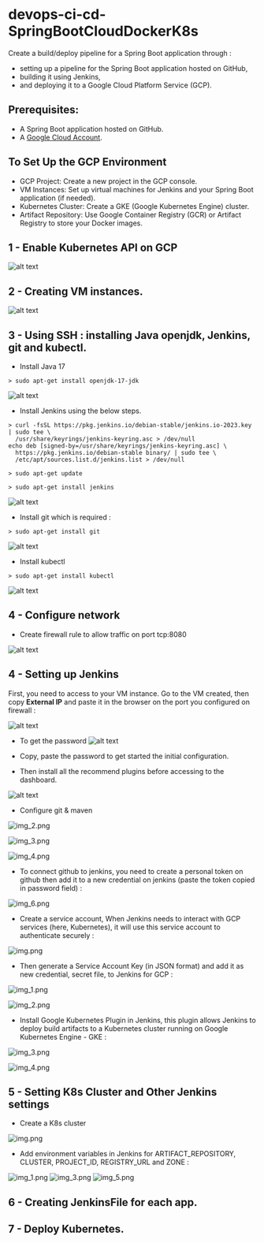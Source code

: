 # devops-ci-cd-SpringBootCloudDockerK8s
Create a build/deploy pipeline for a Spring Boot application through : 
- setting up a pipeline for the Spring Boot application hosted on GitHub, 
- building it using Jenkins, 
- and deploying it to a Google Cloud Platform Service (GCP).

## Prerequisites:
- A Spring Boot application hosted on GitHub.
- A [Google Cloud Account](https://console.cloud.google.com/).

## To Set Up the GCP Environment
- GCP Project: Create a new project in the GCP console.
- VM Instances: Set up virtual machines for Jenkins and your Spring Boot application (if needed). 
- Kubernetes Cluster: Create a GKE (Google Kubernetes Engine) cluster. 
- Artifact Repository: Use Google Container Registry (GCR) or Artifact Registry to store your Docker images.

## 1 - Enable Kubernetes API on GCP
![alt text](./screenshots/image.png)
## 2 - Creating VM instances.
![alt text](./screenshots/image-1.png)
## 3 - Using SSH : installing Java openjdk, Jenkins, git and kubectl.
- Install Java 17
```
> sudo apt-get install openjdk-17-jdk
```
![alt text](./screenshots/image-3.png)
- Install Jenkins using the below steps.
```
> curl -fsSL https://pkg.jenkins.io/debian-stable/jenkins.io-2023.key | sudo tee \
  /usr/share/keyrings/jenkins-keyring.asc > /dev/null
echo deb [signed-by=/usr/share/keyrings/jenkins-keyring.asc] \
  https://pkg.jenkins.io/debian-stable binary/ | sudo tee \
  /etc/apt/sources.list.d/jenkins.list > /dev/null
  
> sudo apt-get update

> sudo apt-get install jenkins
```
![alt text](./screenshots/image-4.png)
- Install git which is required :
```
> sudo apt-get install git
```
![alt text](./screenshots/image-5.png)
- Install kubectl
```
> sudo apt-get install kubectl
```
![alt text](./screenshots/image-6.png)
## 4 - Configure network
- Create firewall rule to allow traffic on port tcp:8080


![alt text](./screenshots/image-7.png) 
## 4 - Setting up Jenkins
First, you need to access to your VM instance. Go to the VM created, then copy **External IP** and paste it in the browser on the port you configured on firewall : 

![alt text](./screenshots/image-8.png)
- To get the password 
![alt text](./screenshots/image-9.png)
- Copy, paste the password to get started the initial configuration. 


- Then install all the recommend plugins before accessing to the dashboard.

![alt text](./screenshots/image-11.png) 

- Configure git & maven

![img_2.png](screenshots/img_2.png)

![img_3.png](screenshots/img_3.png)

![img_4.png](screenshots/img_4.png)
- To connect github to jenkins, you need to create a personal token on github then add it to a new credential on jenkins (paste the token copied in password field) :

![img_6.png](screenshots/img_6.png)

- Create a service account, When Jenkins needs to interact with GCP services (here, Kubernetes), it will use this service account to authenticate securely :

![img.png](screenshots/img1_1.png)
- Then generate a Service Account Key (in JSON format) and add it as new credential, secret file, to Jenkins for GCP :

![img_1.png](screenshots/img_1_2.png)

![img_2.png](screenshots/img_1_3.png)
- Install Google Kubernetes Plugin in Jenkins, this plugin allows Jenkins to deploy build artifacts to a Kubernetes cluster running on Google Kubernetes Engine - GKE :

![img_3.png](screenshots/img_3.png)

![img_4.png](screenshots/img_4.png)

## 5 - Setting K8s Cluster and Other Jenkins settings
- Create a K8s cluster

![img.png](screenshots/img_1_4.png)
- Add environment variables in Jenkins for ARTIFACT_REPOSITORY, CLUSTER, PROJECT_ID, REGISTRY_URL and ZONE :

![img_1.png](screenshots/img_1_5.png)
![img_3.png](screenshots/img_3_7.png)
![img_5.png](screenshots/img_5_9.png)
## 6 - Creating JenkinsFile for each app.

## 7 - Deploy Kubernetes.
